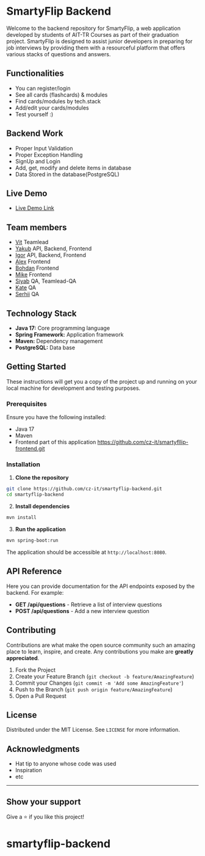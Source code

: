 # SmartyFlip Backend

Welcome to the backend repository for SmartyFlip, a web application developed by students of AIT-TR Courses as part of their graduation project. SmartyFlip is designed to assist junior developers in preparing for job interviews by providing them with a resourceful platform that offers various stacks of questions and answers.

## Functionalities

- You can register/login
- See all cards (flashcards) & modules
- Find cards/modules by tech.stack
- Add/edit your cards/modules
- Test yourself :)

## Backend Work

- Proper Input Validation
- Proper Exception Handling
- SignUp and Login
- Add, get, modify and delete items in database
- Data Stored in the database(PostgreSQL)

## Live Demo

<!-- https:// -->

- [Live Demo Link](https://smartyflip.de)

## Team members

- [Vit](https://github.com/VitalKo7) Teamlead
- [Yakub](https://github.com/) API, Backend, Frontend
- [Igor](https://github.com/cz-it) API, Backend, Frontend
- [Alex](https://github.com/) Frontend
- [Bohdan](https://github.com/) Frontend
- [Mike](https://github.com/) Frontend
- [Siyab](https://github.com/) QA, Teamlead-QA
- [Kate](https://github.com/) QA
- [Serhii](https://github.com/) QA

## Technology Stack

- **Java 17:** Core programming language
- **Spring Framework:** Application framework
- **Maven:** Dependency management
- **PostgreSQL:** Data base

## Getting Started

These instructions will get you a copy of the project up and running on your local machine for development and testing purposes.

### Prerequisites

Ensure you have the following installed:
- Java 17
- Maven
- Frontend part of this application https://github.com/cz-it/smartyfllip-frontend.git

### Installation

1. **Clone the repository**

```bash
git clone https://github.com/cz-it/smartyflip-backend.git
cd smartyflip-backend
```

2. **Install dependencies**

```bash
mvn install
```

3. **Run the application**

```bash
mvn spring-boot:run
```

The application should be accessible at `http://localhost:8080`.

## API Reference

Here you can provide documentation for the API endpoints exposed by the backend. For example:

- **GET /api/questions** - Retrieve a list of interview questions
- **POST /api/questions** - Add a new interview question

## Contributing

Contributions are what make the open source community such an amazing place to learn, inspire, and create. Any contributions you make are **greatly appreciated**.

1. Fork the Project
2. Create your Feature Branch (`git checkout -b feature/AmazingFeature`)
3. Commit your Changes (`git commit -m 'Add some AmazingFeature'`)
4. Push to the Branch (`git push origin feature/AmazingFeature`)
5. Open a Pull Request

## License

Distributed under the MIT License. See `LICENSE` for more information.

## Acknowledgments

- Hat tip to anyone whose code was used
- Inspiration
- etc

---

## Show your support

Give a ⭐️ if you like this project!
# smartyflip-backend
